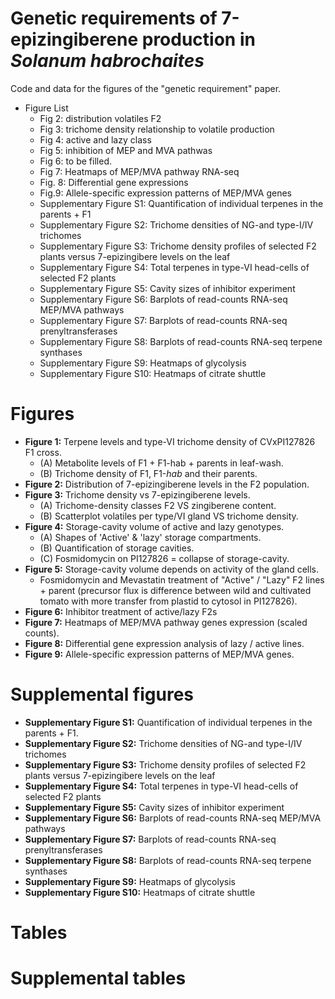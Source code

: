 # Genetic requirements of 7-epizingiberene production in _Solanum habrochaites_

Code and data for the figures of the "genetic requirement" paper.

<!-- MarkdownTOC autolink="true" level="1,2" -->

- Figure List
	- Fig 2: distribution volatiles F2
	- Fig 3: trichome density relationship to volatile production
	- Fig 4: active and lazy class
	- Fig 5: inhibition of MEP and MVA pathwas
	- Fig 6: to be filled.
	- Fig 7: Heatmaps of MEP/MVA pathway RNA-seq
	- Fig. 8: Differential gene expressions
	- Fig.9: Allele-specific expression patterns of MEP/MVA genes
	- Supplementary Figure S1: Quantification of individual terpenes in the parents + F1
	- Supplementary Figure S2: Trichome densities of NG-and type-I/IV trichomes
	- Supplementary Figure S3: Trichome density profiles of selected F2 plants versus 7-epizingibere levels on the leaf
	- Supplementary Figure S4: Total terpenes in type-VI head-cells of selected F2 plants
	- Supplementary Figure S5: Cavity sizes of inhibitor experiment
	- Supplementary Figure S6: Barplots of read-counts RNA-seq MEP/MVA pathways
	- Supplementary Figure S7: Barplots of read-counts RNA-seq prenyltransferases
	- Supplementary Figure S8: Barplots of read-counts RNA-seq terpene synthases
	- Supplementary Figure S9: Heatmaps of glycolysis
	- Supplementary Figure S10: Heatmaps of citrate shuttle

<!-- /MarkdownTOC -->


# Figures

- __Figure 1:__ Terpene levels and type-VI trichome density of CVxPI127826 F1 cross.
    * (A) Metabolite levels of F1 + F1-hab + parents in leaf-wash.
    * (B) Trichome density of F1, F1-_hab_ and their parents.
- __Figure 2:__ Distribution of 7-epizingiberene levels in the F2 population.
- __Figure 3:__ Trichome density vs 7-epizingiberene levels.
	* (A) Trichome-density classes F2 VS zingiberene content.   
	* (B) Scatterplot volatiles per type/VI gland VS trichome density.
- __Figure 4:__ Storage-cavity volume of active and lazy genotypes.
	* (A) Shapes of 'Active' & 'lazy' storage compartments.  
	* (B) Quantification of storage cavities.   
	* (C) Fosmidomycin on PI127826 = collapse of storage-cavity.    
- __Figure 5:__ Storage-cavity volume depends on activity of the gland cells.
	* Fosmidomycin and Mevastatin treatment of "Active" / "Lazy" F2 lines + parent (precursor flux is difference between wild and cultivated tomato with more transfer from plastid to cytosol in PI127826).  
- __Figure 6:__ Inhibitor treatment of active/lazy F2s
- __Figure 7:__ Heatmaps of MEP/MVA pathway genes expression (scaled counts).
- __Figure 8:__ Differential gene expression analysis of lazy / active lines.
- __Figure 9:__ Allele-specific expression patterns of MEP/MVA genes. 


# Supplemental figures   

- __Supplementary Figure S1:__ Quantification of individual terpenes in the parents + F1.
- __Supplementary Figure S2:__ Trichome densities of NG-and type-I/IV trichomes 
- __Supplementary Figure S3:__ Trichome density profiles of selected F2 plants versus 7-epizingibere levels on the leaf 
- __Supplementary Figure S4:__ Total terpenes in type-VI head-cells of selected F2 plants
- __Supplementary Figure S5:__ Cavity sizes of inhibitor experiment
- __Supplementary Figure S6:__ Barplots of read-counts RNA-seq MEP/MVA pathways
- __Supplementary Figure S7:__ Barplots of read-counts RNA-seq prenyltransferases
- __Supplementary Figure S8:__ Barplots of read-counts RNA-seq terpene synthases
- __Supplementary Figure S9:__ Heatmaps of glycolysis 
- __Supplementary Figure S10:__ Heatmaps of citrate shuttle

# Tables

# Supplemental tables

